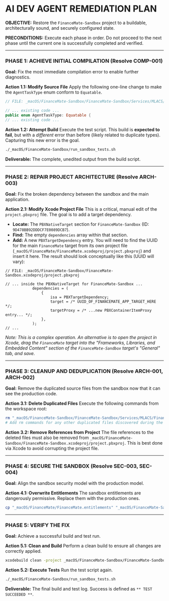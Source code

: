# AI DEV AGENT REMEDIATION PLAN

**OBJECTIVE:** Restore the `FinanceMate-Sandbox` project to a buildable, architecturally sound, and securely configured state.

**PRECONDITIONS:** Execute each phase in order. Do not proceed to the next phase until the current one is successfully completed and verified.

---

### PHASE 1: ACHIEVE INITIAL COMPILATION (Resolve COMP-001)

**Goal:** Fix the most immediate compilation error to enable further diagnostics.

**Action 1.1: Modify Source File**
Apply the following one-line change to make the `AgentTaskType` enum conform to `Equatable`.

```swift
// FILE: _macOS/FinanceMate-Sandbox/FinanceMate-Sandbox/Services/MLACS/FinanceMateAgents.swift

// ... existing code ...
public enum AgentTaskType: Equatable {
// ... existing code ...
```

**Action 1.2: Attempt Build**
Execute the test script. This build is **expected to fail**, but with a *different* error than before (likely related to duplicate types). Capturing this new error is the goal.

```bash
./_macOS/FinanceMate-Sandbox/run_sandbox_tests.sh
```

**Deliverable:** The complete, unedited output from the build script.

---

### PHASE 2: REPAIR PROJECT ARCHITECTURE (Resolve ARCH-003)

**Goal:** Fix the broken dependency between the sandbox and the main application.

**Action 2.1: Modify Xcode Project File**
This is a critical, manual edit of the `project.pbxproj` file. The goal is to add a target dependency.

*   **Locate:** The `PBXNativeTarget` section for `FinanceMate-Sandbox` (ID: `9D478BB92DDDCF7E0089DCB7`).
*   **Find:** The empty `dependencies` array within that section.
*   **Add:** A new `PBXTargetDependency` entry. You will need to find the UUID for the main `FinanceMate` target from its own project file (`_macOS/FinanceMate/FinanceMate.xcodeproj/project.pbxproj`) and insert it here. The result should look conceptually like this (UUID will vary):

```text
// FILE: _macOS/FinanceMate-Sandbox/FinanceMate-Sandbox.xcodeproj/project.pbxproj

// ... inside the PBXNativeTarget for FinanceMate-Sandbox ...
            dependencies = (
                {
                    isa = PBXTargetDependency;
                    target = /* UUID_OF_FINANCEMATE_APP_TARGET_HERE */;
                    targetProxy = /* ...new PBXContainerItemProxy entry... */;
                },
            );
// ...
```
*Note: This is a complex operation. An alternative is to open the project in Xcode, drag the `FinanceMate` target into the "Frameworks, Libraries, and Embedded Content" section of the `FinanceMate-Sandbox` target's "General" tab, and save.*

---

### PHASE 3: CLEANUP AND DEDUPLICATION (Resolve ARCH-001, ARCH-002)

**Goal:** Remove the duplicated source files from the sandbox now that it can see the production code.

**Action 3.1: Delete Duplicated Files**
Execute the following commands from the workspace root:

```bash
rm "_macOS/FinanceMate-Sandbox/FinanceMate-Sandbox/Services/MLACS/FinanceMateAgents.swift"
# Add rm commands for any other duplicated files discovered during the build phase.
```

**Action 3.2: Remove References from Project**
The file references to the deleted files must also be removed from `_macOS/FinanceMate-Sandbox/FinanceMate-Sandbox.xcodeproj/project.pbxproj`. This is best done via Xcode to avoid corrupting the project file.

---

### PHASE 4: SECURE THE SANDBOX (Resolve SEC-003, SEC-004)

**Goal:** Align the sandbox security model with the production model.

**Action 4.1: Overwrite Entitlements**
The sandbox entitlements are dangerously permissive. Replace them with the production ones.

```bash
cp "_macOS/FinanceMate/FinanceMate.entitlements" "_macOS/FinanceMate-Sandbox/FinanceMate-Sandbox/FinanceMate-Sandbox.entitlements"
```

---

### PHASE 5: VERIFY THE FIX

**Goal:** Achieve a successful build and test run.

**Action 5.1: Clean and Build**
Perform a clean build to ensure all changes are correctly applied.

```bash
xcodebuild clean -project _macOS/FinanceMate-Sandbox/FinanceMate-Sandbox.xcodeproj -scheme "FinanceMate-Sandbox"
```

**Action 5.2: Execute Tests**
Run the test script again.

```bash
./_macOS/FinanceMate-Sandbox/run_sandbox_tests.sh
```

**Deliverable:** The final build and test log. Success is defined as `** TEST SUCCEEDED **`. 